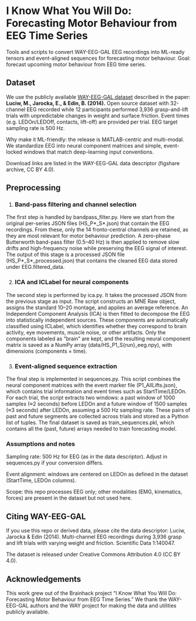 # I Know What You Will Do: Forecasting Motor Behaviour from EEG Time Series

Tools and scripts to convert WAY-EEG-GAL EEG recordings into ML-ready tensors and event-aligned sequences for forecasting motor behaviour.
Goal: forecast upcoming motor behaviour from EEG time series.

## Dataset
We use the publicly available [WAY-EEG-GAL dataset](https://www.nature.com/articles/sdata201447) described in the paper:  **Luciw, M., Jarocka, E., & Edin, B. (2014).** 
Open source dataset with 32-channel EEG recorded while 12 participants performed 3,936 grasp-and-lift trials with unpredictable changes in weight and surface friction. Event times (e.g. LEDOn/LEDOff, contacts, lift-off) are provided per trial. EEG target sampling rate is 500 Hz.

Why make it ML-friendly: the release is MATLAB-centric and multi-modal. We standardize EEG into neural component matrices and simple, event-locked windows that match deep-learning input conventions.

Download links are listed in the WAY-EEG-GAL data descriptor (figshare archive, CC BY 4.0).

## Preprocessing
1. ### Band-pass filtering and channel selection

The first step is handled by bandpass_filter.py. Here we start from the original per-series JSON files (HS_P*_S*.json) that contain the EEG recordings. From these, only the 14 fronto-central channels are retained, as they are most relevant for motor behaviour prediction. A zero-phase Butterworth band-pass filter (0.5–40 Hz) is then applied to remove slow drifts and high-frequency noise while preserving the EEG signal of interest. The output of this stage is a processed JSON file (HS_P*_S*_processed.json) that contains the cleaned EEG data stored under EEG.filtered_data.

2. ### ICA and ICLabel for neural components

The second step is performed by ica.py. It takes the processed JSON from the previous stage as input. The script constructs an MNE Raw object, assigns the standard 10–20 montage, and applies an average reference. An Independent Component Analysis (ICA) is then fitted to decompose the EEG into statistically independent sources. These components are automatically classified using ICLabel, which identifies whether they correspond to brain activity, eye movements, muscle noise, or other artifacts. Only the components labeled as “brain” are kept, and the resulting neural component matrix is saved as a NumPy array (data/HS_P1_S{run}_eeg.npy), with dimensions (components × time). 

3. ### Event-aligned sequence extraction

The final step is implemented in sequences.py. This script combines the neural component matrices with the event marker file (P1_AllLifts.json), which contains trial information and event times such as StartTime/LEDOn. For each trial, the script extracts two windows: a past window of 1000 samples (≈2 seconds) before LEDOn and a future window of 1500 samples (≈3 seconds) after LEDOn, assuming a 500 Hz sampling rate. These pairs of past and future segments are collected across trials and stored as a Python list of tuples. The final dataset is saved as train_sequences.pkl, which contains all the (past, future) arrays needed to train forecasting model.

### Assumptions and notes

Sampling rate: 500 Hz for EEG (as in the data descriptor). Adjust in sequences.py if your conversion differs.

Event alignment: windows are centered on LEDOn as defined in the dataset (StartTime, LEDOn columns).

Scope: this repo processes EEG only; other modalities (EMG, kinematics, forces) are present in the dataset but not used here.


## Citing WAY-EEG-GAL

If you use this repo or derived data, please cite the data descriptor:
Luciw, Jarocka & Edin (2014). Multi-channel EEG recordings during 3,936 grasp and lift trials with varying weight and friction. Scientific Data 1:140047.

The dataset is released under Creative Commons Attribution 4.0 (CC BY 4.0).

## Acknowledgements

This work grew out of the Brainhack project “I Know What You Will Do: Forecasting Motor Behaviour from EEG Time Series.” We thank the WAY-EEG-GAL authors and the WAY project for making the data and utilities publicly available.
